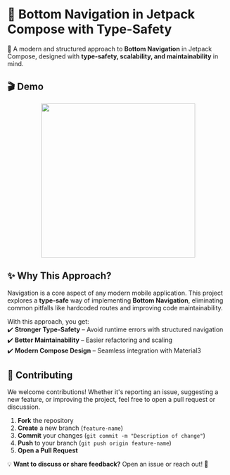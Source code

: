 # 📱 Bottom Navigation in Jetpack Compose with Type-Safety

🚀 A modern and structured approach to **Bottom Navigation** in Jetpack Compose, designed with **type-safety, scalability, and maintainability** in mind.

## 🎬 Demo
<p align="center">
  <img src="https://github.com/user-attachments/assets/4868dda8-db50-43d1-84c4-3cfa4ecc8faa" width="350" height="auto"/>
</p>


## ✨ Why This Approach?
Navigation is a core aspect of any modern mobile application. This project explores a **type-safe** way of implementing **Bottom Navigation**, eliminating common pitfalls like hardcoded routes and improving code maintainability.

With this approach, you get:  
✔️ **Stronger Type-Safety** – Avoid runtime errors with structured navigation  
✔️ **Better Maintainability** – Easier refactoring and scaling  
✔️ **Modern Compose Design** – Seamless integration with Material3

## 🌟 Contributing
We welcome contributions! Whether it's reporting an issue, suggesting a new feature, or improving the project, feel free to open a pull request or discussion.

1. **Fork** the repository
2. **Create** a new branch (`feature-name`)
3. **Commit** your changes (`git commit -m "Description of change"`)
4. **Push** to your branch (`git push origin feature-name`)
5. **Open a Pull Request**

💡 **Want to discuss or share feedback?** Open an issue or reach out! 🚀  